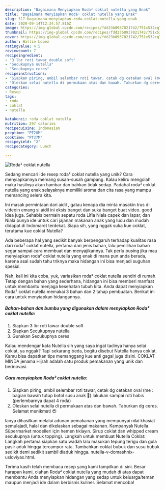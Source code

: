 ```yaml
---
description: "Bagaimana Menyiapkan Roda² coklat nutella yang Enak"
title: "Bagaimana Menyiapkan Roda² coklat nutella yang Enak"
slug: 517-bagaimana-menyiapkan-roda-coklat-nutella-yang-enak
date: 2020-09-14T12:34:57.816Z
image: https://img-global.cpcdn.com/recipes/fdd23b0937021742/751x532cq70/roda-coklat-nutella-foto-resep-utama.jpg
thumbnail: https://img-global.cpcdn.com/recipes/fdd23b0937021742/751x532cq70/roda-coklat-nutella-foto-resep-utama.jpg
cover: https://img-global.cpcdn.com/recipes/fdd23b0937021742/751x532cq70/roda-coklat-nutella-foto-resep-utama.jpg
author: Hallie Lopez
ratingvalue: 4.5
reviewcount: 7
recipeingredient:
- "3 lbr roti tawar double soft"
- "Secukupnya nutella"
- "Secukupnya ceres"
recipeinstructions:
- "Siapkan piring, ambil selembar roti tawar, cetak dg cetakan oval (me : bagian bawah tutup botol susu anak 🤭) lakukan sampai roti habis (perlembarnya dapat 4 roda)"
- "Oleskan selai nutella di permukaan atas dan bawah. Taburkan dg ceres. Selamat menikmati 😍"
categories:
- Resep
tags:
- roda
- coklat
- nutella

katakunci: roda coklat nutella 
nutrition: 297 calories
recipecuisine: Indonesian
preptime: "PT28M"
cooktime: "PT37M"
recipeyield: "2"
recipecategory: Lunch

---
```



![Roda² coklat nutella](https://img-global.cpcdn.com/recipes/fdd23b0937021742/751x532cq70/roda-coklat-nutella-foto-resep-utama.jpg)

Sedang mencari ide resep roda² coklat nutella yang unik? Cara menyiapkannya memang susah-susah gampang. Kalau keliru mengolah maka hasilnya akan hambar dan bahkan tidak sedap. Padahal roda² coklat nutella yang enak selayaknya memiliki aroma dan cita rasa yang mampu memancing selera kita.

Ini masak permintaan dari aidil , gatau kenapa dia minta masakin trus di videoin emang si aidil ini eksis banget dan suka banget buat video. good idea juga. Sehabis bermain sepatu roda Lifia Niala capek dan lapar, dan Niala punya ide untuk cari jajanan makanan anak yang lucu dan mudah didapat di Indomaret terdekat. Siapa sih, yang nggak suka kue coklat, terutama kue coklat Nutella?

Ada beberapa hal yang sedikit banyak berpengaruh terhadap kualitas rasa dari roda² coklat nutella, pertama dari jenis bahan, lalu pemilihan bahan segar sampai cara membuat dan menyajikannya. Tak perlu pusing jika mau menyiapkan roda² coklat nutella yang enak di mana pun anda berada, karena asal sudah tahu triknya maka hidangan ini bisa menjadi suguhan spesial.


Nah, kali ini kita coba, yuk, variasikan roda² coklat nutella sendiri di rumah. Tetap dengan bahan yang sederhana, hidangan ini bisa memberi manfaat untuk membantu menjaga kesehatan tubuh kita. Anda dapat menyiapkan Roda² coklat nutella memakai 3 bahan dan 2 tahap pembuatan. Berikut ini cara untuk menyiapkan hidangannya.

<!--inarticleads1-->

##### Bahan-bahan dan bumbu yang digunakan dalam menyiapkan Roda² coklat nutella:

1. Siapkan 3 lbr roti tawar double soft
1. Siapkan Secukupnya nutella
1. Gunakan Secukupnya ceres


Kalau mendengar kata Nutella sih yang saya ingat tadinya hanya selai coklat, ya nggak? Tapi sekarang beda, begitu disebut Nutella hanya coklat. Kamu bisa dapatkan tips memanggang kue anti gagal juga disini. COKLAT MINDA jenama Hijrah adalah satu produk pemakanan yang unik dan berinovasi. 

<!--inarticleads2-->

##### Cara menyiapkan Roda² coklat nutella:

1. Siapkan piring, ambil selembar roti tawar, cetak dg cetakan oval (me : bagian bawah tutup botol susu anak 🤭) lakukan sampai roti habis (perlembarnya dapat 4 roda)
1. Oleskan selai nutella di permukaan atas dan bawah. Taburkan dg ceres. Selamat menikmati 😍


Ianya dihasilkan melalui adunan pemakanan yang mempunyai nilai khasiat semulajadi, halal dan dikelaskan sebagai makanan. Kampanyalı Nutella Süpermarket modelleri için hemen tıklayın. Sirup coklat dan whipped cream secukupnya (untuk topping). Langkah untuk membuat Nutella Coklat: Langkah pertama siapkan satu wadah lalu masukan tepung terigu dan gula pasir aduk hingga tercampur rata. Tambahkan coklat bubuk dan susu bubuk sedikit demi sedikit sambil diaduk hingga. nutella-v-domashnix-usloviyax.html. 

Terima kasih telah membaca resep yang kami tampilkan di sini. Besar harapan kami, olahan Roda² coklat nutella yang mudah di atas dapat membantu Anda menyiapkan hidangan yang sedap untuk keluarga/teman maupun menjadi ide dalam berbisnis kuliner. Selamat mencoba!
